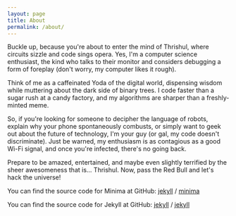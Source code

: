 ```yaml
---
layout: page
title: About
permalink: /about/
---
```


Buckle up, because you're about to enter the mind of Thrishul, where circuits sizzle and code sings opera. Yes, I'm a computer science enthusiast, the kind who talks to their monitor and considers debugging a form of foreplay (don't worry, my computer likes it rough).

Think of me as a caffeinated Yoda of the digital world, dispensing wisdom while muttering about the dark side of binary trees. I code faster than a sugar rush at a candy factory, and my algorithms are sharper than a freshly-minted meme.

So, if you're looking for someone to decipher the language of robots, explain why your phone spontaneously combusts, or simply want to geek out about the future of technology, I'm your guy (or gal, my code doesn't discriminate). Just be warned, my enthusiasm is as contagious as a good Wi-Fi signal, and once you're infected, there's no going back.

Prepare to be amazed, entertained, and maybe even slightly terrified by the sheer awesomeness that is... Thrishul. Now, pass the Red Bull and let's hack the universe!

You can find the source code for Minima at GitHub:
[jekyll][jekyll-organization] /
[minima](https://github.com/jekyll/minima)

You can find the source code for Jekyll at GitHub:
[jekyll][jekyll-organization] /
[jekyll](https://github.com/jekyll/jekyll)


[jekyll-organization]: https://github.com/jekyll
